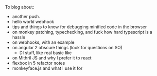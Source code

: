 To blog about:
- another push.
- hello world webhook
- tips and things to know for debugging minified code in the browser
- on monkey patching, typechecking, and fuck how hard typescript is a hassle
- on webhooks, with an example
- on angular 2 obscure things (look for questions on SO)
    - DI stuff, like real basic like
- on Mithril JS and why I prefer it to react
- flexbox in 5 refactor notes
- monkeyface.js and what I use it for
